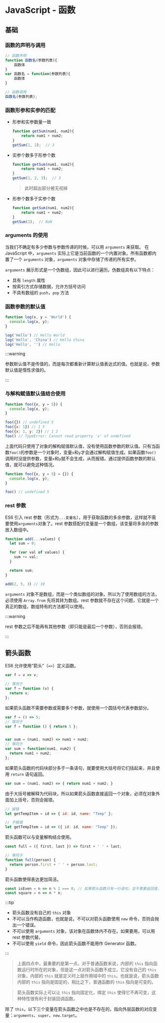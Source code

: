 # JavaScript - 函数

## 基础

### 函数的声明与调用

```js
// 函数声明
function 函数名(参数列表){
    函数体
}
var 函数名 = function(参数列表){
    函数体
}

// 函数调用
函数名(参数列表);
```

### 函数形参和实参的匹配

- 形参和实参数量一致 

  ```js
  function getSum(num1, num2){
      return num1 + num2;
  }
  getSum(1, 2);  // 3
  ```

- 实参个数多于形参个数 

  ```js
  function getSum(num1, num2){
      return num1 + num2;
  }
  getSum(1, 2, 3);  // 3
  ```

  > 此时超出部分被无视掉 

- 形参个数多于实参个数 

  ```js
  function getSum(num1, num2){
      return num1 + num2;
  }
  getSum(1);  // NaN
  ```

### arguments 的使用

当我们不确定有多少参数与参数传递的时候，可以用 `arguments` 来获取。 在 JavaScript 中，`arguments` 实际上它是当前函数的一个内置对象。所有函数都内置了一个 `arguments` 对象，`arguments` 对象中存储了传递的所有实参。 

`arguments` 展示形式是一个伪数组，因此可以进行遍历。伪数组具有以下特点：

- 具有 `length` 属性
- 按索引方式存储数据，允许方括号访问
- 不具有数组的 `push`，`pop` 方法

### 函数参数的默认值

```js
function log(x, y = 'World') {
  console.log(x, y);
}

log('Hello') // Hello World
log('Hello', 'China') // Hello China
log('Hello', '') // Hello
```

:::warning

参数默认值不是传值的，而是每次都重新计算默认值表达式的值。也就是说，参数默认值是惰性求值的。 

:::

### 与解构赋值默认值结合使用

```js
function foo({x, y = 5}) {
  console.log(x, y);
}

foo({}) // undefined 5
foo({x: 1}) // 1 5
foo({x: 1, y: 2}) // 1 2
foo() // TypeError: Cannot read property 'x' of undefined
```

上面代码只使用了对象的解构赋值默认值，没有使用函数参数的默认值。只有当函数`foo()`的参数是一个对象时，变量`x`和`y`才会通过解构赋值生成。如果函数`foo()`调用时没提供参数，变量`x`和`y`就不会生成，从而报错。通过提供函数参数的默认值，就可以避免这种情况。

```js
function foo({x, y = 5} = {}) {
  console.log(x, y);
}

foo() // undefined 5
```

### rest 参数

ES6 引入 rest 参数（形式为`...变量名`），用于获取函数的多余参数，这样就不需要使用`arguments`对象了。rest 参数搭配的变量是一个数组，该变量将多余的参数放入数组中。 

```js
function add(...values) {
  let sum = 0;

  for (var val of values) {
    sum += val;
  }

  return sum;
}

add(2, 5, 3) // 10
```

`arguments` 对象不是数组，而是一个类似数组的对象。所以为了使用数组的方法，必须使用 `Array.from` 先将其转为数组。rest 参数就不存在这个问题，它就是一个真正的数组，数组特有的方法都可以使用。 

:::warning

rest 参数之后不能再有其他参数（即只能是最后一个参数），否则会报错。 

:::

## 箭头函数

ES6 允许使用“箭头”（`=>`）定义函数。

```javascript
var f = v => v;

// 等同于
var f = function (v) {
  return v;
};
```

如果箭头函数不需要参数或需要多个参数，就使用一个圆括号代表参数部分。

```javascript
var f = () => 5;
// 等同于
var f = function () { return 5 };


var sum = (num1, num2) => num1 + num2;
// 等同于
var sum = function(num1, num2) {
  return num1 + num2;
};
```

如果箭头函数的代码块部分多于一条语句，就要使用大括号将它们括起来，并且使用 `return` 语句返回。

```javascript
var sum = (num1, num2) => { return num1 + num2; }
```

由于大括号被解释为代码块，所以如果箭头函数直接返回一个对象，必须在对象外面加上括号，否则会报错。

```javascript
// 报错
let getTempItem = id => { id: id, name: "Temp" };

// 不报错
let getTempItem = id => ({ id: id, name: "Temp" });
```
箭头函数可以与变量解构结合使用。

```javascript
const full = ({ first, last }) => first + ' ' + last;

// 等同于
function full(person) {
  return person.first + ' ' + person.last;
}
```

箭头函数使得表达更加简洁。

```javascript
const isEven = n => n % 2 === 0; // 如果箭头函数只有一行语句，且不需要返回值，可以不用写大括号
const square = n => n * n;
```
:::tip

- 箭头函数没有自己的 `this` 对象
- 不可以当作构造函数，也就是说，不可以对箭头函数使用 `new` 命令，否则会抛出一个错误。
- 不可以使用 `arguments` 对象，该对象在函数体内不存在。如果要用，可以用 rest 参数代替。
- 不可以使用 `yield` 命令，因此箭头函数不能用作 Generator 函数。

:::

> 上面四点中，最重要的是第一点。对于普通函数来说，内部的 `this` 指向函数运行时所在的对象，但是这一点对箭头函数不成立。它没有自己的 `this` 对象，内部的 `this` 就是定义时上层作用域中的 `this`。也就是说，箭头函数内部的 `this` 指向是固定的，相比之下，普通函数的 `this` 指向是可变的。

> 箭头函数实际上可以让 `this` 指向固定化，绑定 `this` 使得它不再可变，这种特性很有利于封装回调函数。

除了 `this`，以下三个变量在箭头函数之中也是不存在的，指向外层函数的对应变量：`arguments`、`super`、`new.target`。

